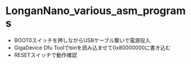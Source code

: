 # LonganNano_various_asm_programs

- BOOT0スイッチを押しながらUSBケーブル繋いで電源投入
- GigaDevice Dfu Toolでbinを読み込ませて0x80000000に書き込む
- RESETスイッチで動作確認
